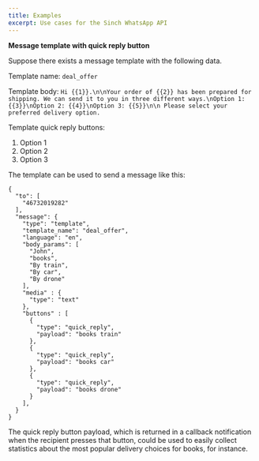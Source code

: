 ```yaml
---
title: Examples
excerpt: Use cases for the Sinch WhatsApp API
---
```


**Message template with quick reply button**

Suppose there exists a message template with the following data.

Template name: `deal_offer`

Template body: `Hi {{1}}.\n\nYour order of {{2}} has been prepared for shipping. We can send it to you in three different ways.\nOption 1: {{3}}\nOption 2: {{4}}\nOption 3: {{5}}\n\n Please select your preferred delivery option.`

Template quick reply buttons:

1.  Option 1
2.  Option 2
3.  Option 3

The template can be used to send a message like this:

```
{
  "to": [
    "46732019282"
  ],
  "message": {
    "type": "template",
    "template_name": "deal_offer",
    "language": "en",
    "body_params": [
      "John",
      "books",
      "By train",
      "By car",
      "By drone"
    ],
    "media" : {
      "type": "text"
    },
    "buttons" : [
      {
        "type": "quick_reply",
        "payload": "books train"
      },
      {
        "type": "quick_reply",
        "payload": "books car"
      },
      {
        "type": "quick_reply",
        "payload": "books drone"
      }
    ],
  }
}
```

The quick reply button payload, which is returned in a callback notification when the recipient presses that button, could be used to easily collect statistics about the most popular delivery choices for books, for instance.

